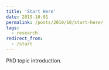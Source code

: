 ```yaml
---
title: 'Start Here'
date: 2019-10-01
permalink: /posts/2019/10/start-here/
tags:
  - research
redirect_from:
  - /start
---
```


PhD topic introduction.

